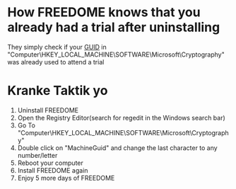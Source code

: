 # How FREEDOME knows that you already had a trial after uninstalling
They simply check if your <a href="https://de.wikipedia.org/wiki/Globally_Unique_Identifier">GUID</a> in "Computer\HKEY_LOCAL_MACHINE\SOFTWARE\Microsoft\Cryptography" was already used to attend a trial
# Kranke Taktik yo
1. Uninstall FREEDOME
2. Open the Registry Editor(search for regedit in the Windows search bar)
3. Go To "Computer\HKEY_LOCAL_MACHINE\SOFTWARE\Microsoft\Cryptography"
4. Double click on "MachineGuid" and change the last character to any number/letter
5. Reboot your computer
6. Install FREEDOME again
7. Enjoy 5 more days of FREEDOME
